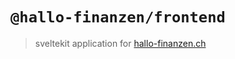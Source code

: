 # `@hallo-finanzen/frontend`

> sveltekit application for [hallo-finanzen.ch](https://hallo-finanzen.ch)
